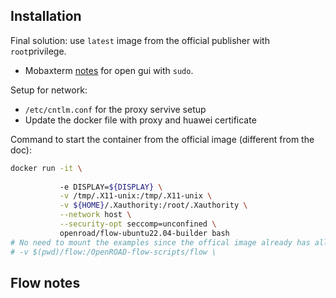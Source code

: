 ## Installation
Final solution: use `latest` image from the official publisher with `root`privilege.

+ Mobaxterm [notes](https://blog.mobatek.net/post/how-to-keep-X11-display-after-su-or-sudo/) for open gui with `sudo`.

Setup for network:
+ `/etc/cntlm.conf` for the proxy servive setup
+ Update the docker file with proxy and huawei certificate

Command to start the container from the official image (different from the doc):
```bash
docker run -it \
           
           -e DISPLAY=${DISPLAY} \
           -v /tmp/.X11-unix:/tmp/.X11-unix \
           -v ${HOME}/.Xauthority:/root/.Xauthority \
           --network host \
           --security-opt seccomp=unconfined \
           openroad/flow-ubuntu22.04-builder bash
# No need to mount the examples since the offical image already has all sources
# -v $(pwd)/flow:/OpenROAD-flow-scripts/flow \

```

## Flow notes 
<!--stackedit_data:
eyJoaXN0b3J5IjpbLTExMzg2MDgzMDIsMTQ3NDQ5NjQ1OCw5Mz
gxOTg2NjgsLTEzNDc0NjU5NTUsMTY5MjkxOTY5Nl19
-->